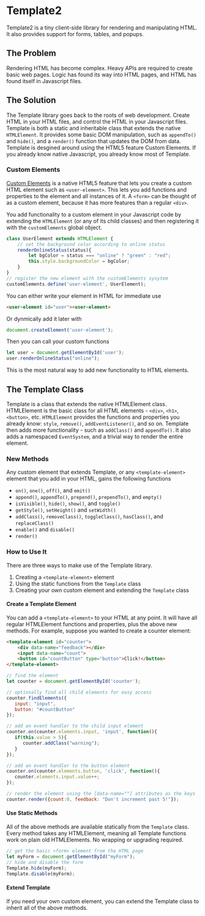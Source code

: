 # Template2
Template2 is a tiny client-side library for rendering and manipulating HTML. It also provides support for forms, tables, and popups.

## The Problem
Rendering HTML has become complex. Heavy APIs are required to create basic web pages. Logic has found its way into HTML pages, and HTML has found itself in Javascript files. 

## The Solution
The Template library goes back to the roots of web development. Create HTML in your HTML files, and control the HTML in your Javascript files. Template is both a static and inheritable class that extends the native `HTMLElement`. It provides some basic DOM manipulation, such as `appendTo()` and `hide()`, and a `render()` function that updates the DOM from data. Template is desgined around using the HTML5 feature Custom Elements. If you already know native Javascript, you already know most of Template.

### Custom Elements
[Custom Elements](https://tinyurl.com/y7vqn4df) is a native HTML5 feature that lets you create a custom HTML element such as `<user-element>`. This lets you add functions and properties to the element and all instances of it. A `<form>` can be thought of as a custom element, because it has more features than a regular `<div>`. 

You add functionality to a custom element in your Javascript code by extending the `HTMLElement` (or any of its child classes) and then registering it with the `customElements` global object.

```js
class UserElement extends HTMLElement {
    // set the background color according to online status
    renderOnlineStatus(status){
        let bgColor = status === "online" ? "green" : "red";
        this.style.backgroundColor = bgColor;
    }
}
// register the new element with the customElements sysytem
customElements.define('user-element', UserElement);
```

You can either write your element in HTML for immediate use

```html
<user-element id="user"><user-element>
```

Or dynmically add it later with 

```js
document.createElement('user-element');
````

Then you can call your custom functions

```js
let user = document.getElementById('user');
user.renderOnlineStatus("online");
```

This is the most natural way to add new functionality to HTML elements.

## The Template Class
Template is a class that extends the native HTMLElement class. HTMLElement is the basic class for all HTML elements - `<div>`, `<h1>`, `<button>`, etc. `HTMLElement` provides the functions and properties you already know: `style`, `remove()`, `addEventListener()`, and so on. Template then adds more functionality - such as `addClass()` and `appendTo()`. It also adds a namespaced `EventSystem`, and a trivial way to render the entire element.

### New Methods
Any custom element that extends Template, or any `<template-element>` element that you add in your HTML, gains the following functions

- `on()`, `one()`, `off()`, and `emit()`
- `append()`, `appendTo()`, `prepend()`, `prependTo()`, and `empty()`
- `isVisible()`, `hide()`, `show()`, and `toggle()`
- `getStyle()`, `setHeight()` and `setWidth()`
- `addClass()`, `removeClass()`, `toggleClass()`, `hasClass()`, and `replaceClass()`
- `enable()` and `disable()`
- `render()`

### How to Use It
There are three ways to make use of the Template library.
1. Creating a `<template-element>` element 
2. Using the static functions from the `Template` class
3. Creating your own custom element and extending the `Template` class

#### Create a Template Element
You can add a `<template-element>` to your HTML at any point. It will have all regular HTMLElement functions and properties, plus the above new methods. For example, suppose you wanted to create a counter element:

```html
<template-element id="counter">
    <div data-name="feedback"></div>
    <input data-name="count">
    <button id="countButton" type="button">Click!</button>
</template-element>
```

```js
// find the element
let counter = document.getElementById('counter');

// optionally find all child elements for easy access
counter.findElements({
   input: "input",
   button: "#countButton"
});

// add an event handler to the child input element
counter.on(counter.elements.input, 'input', function(){
   if(this.value > 5){
      counter.addClass("warning");
   }
});

// add an event handler to the button element
counter.on(counter.elements.button, 'click', function(){
   counter.elements.input.value++;
});

// render the element using the [data-name=""] attributes as the keys
counter.render({count:0, feedback: "Don't increment past 5!"});
```

#### Use Static Methods
All of the above methods are available statically from the `Template` class. Every method takes any HTMLElement, meaning all Template functions work on plain old HTMLElements. No wrapping or upgrading required.

```js
// get the basic <form> element from the HTML page
let myForm = document.getElementById("myForm"); 
// hide and disable the form
Template.hide(myForm);
Template.disable(myForm);
```

#### Extend Template
If you need your own custom element, you can extend the Template class to inherit all of the above methods.
